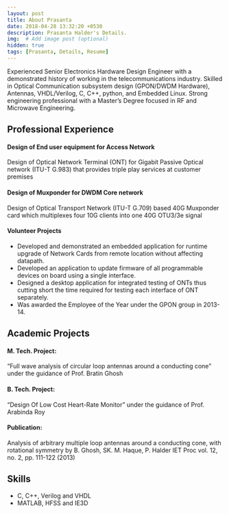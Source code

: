 ```yaml
---
layout: post
title: About Prasanta
date: 2018-04-28 13:32:20 +0530
description: Prasanta Halder's Details. 
img:  # Add image post (optional)
hidden: true
tags: [Prasanta, Details, Resume]
---
```




Experienced Senior Electronics Hardware Design Engineer with a demonstrated history of working in the telecommunications industry. Skilled in Optical Communication subsystem design (GPON/DWDM Hardware), Antennas, VHDL/Verilog, C, C++, python, and Embedded Linux. Strong engineering professional with a Master’s Degree focused in RF and Microwave Engineering. 


## Professional Experience 

#### Design of End user equipment for Access Network 
Design of Optical Network Terminal (ONT) for Gigabit Passive Optical network (ITU-T G.983) that provides triple play services at customer premises

#### Design of Muxponder for DWDM Core network
Design of Optical Transport Network (ITU-T G.709) based 40G Muxponder card which multiplexes four 10G clients into one 40G OTU3/3e signal 

#### Volunteer Projects
  *	Developed and demonstrated an embedded application for runtime upgrade of Network Cards from remote location without affecting datapath.
  *	Developed an application to update firmware of all programmable devices on board using a single interface. 
  *	Designed a desktop application for integrated testing of ONTs thus cutting short the time required for testing each interface of ONT separately.
  *	Was awarded the Employee of the Year under the GPON group in 2013-14.


## Academic Projects

#### M. Tech. Project: 
  “Full wave analysis of circular loop antennas around a conducting cone” under the guidance of Prof. Bratin Ghosh
#### B. Tech. Project: 
  “Design Of Low Cost Heart-Rate Monitor” under the guidance of Prof. Arabinda Roy

#### Publication:

Analysis of arbitrary multiple loop antennas around a conducting cone, with rotational symmetry by B. Ghosh, SK.
M. Haque, P. Halder IET Proc vol. 12, no. 2, pp. 111-122 (2013)

## Skills

  *	C, C++, Verilog and VHDL
  *	MATLAB, HFSS and IE3D
